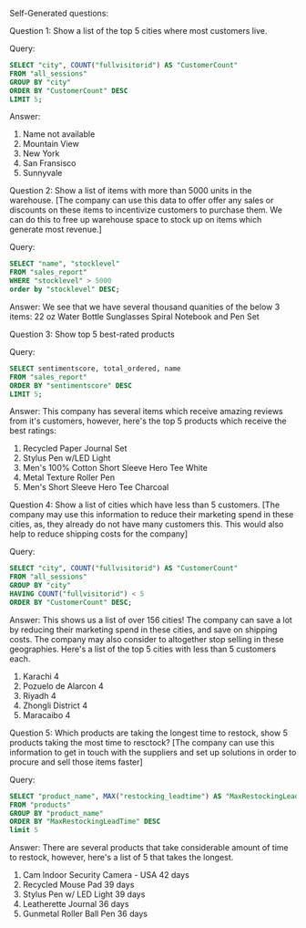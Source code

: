 Self-Generated questions:

Question 1: Show a list of the top 5 cities where most customers live.

Query:
```SQL
SELECT "city", COUNT("fullvisitorid") AS "CustomerCount"
FROM "all_sessions"
GROUP BY "city"
ORDER BY "CustomerCount" DESC
LIMIT 5;
```

Answer: 
1. Name not available
2. Mountain View
3. New York
4. San Fransisco
5. Sunnyvale


Question 2: Show a list of items with more than 5000 units in the warehouse. [The company can use this data to offer offer any sales or discounts on these items to incentivize customers to purchase them. We can do this to free up warehouse space to stock up on items which generate most revenue.]

Query:
```SQL
SELECT "name", "stocklevel"
FROM "sales_report"
WHERE "stocklevel" > 5000 
order by "stocklevel" DESC;
```

Answer:
We see that we have several thousand quanities of the below 3 items:
22 oz Water Bottle
Sunglasses
Spiral Notebook and Pen Set

Question 3: Show top 5 best-rated products

Query:
```SQL
SELECT sentimentscore, total_ordered, name
FROM "sales_report"
ORDER BY "sentimentscore" DESC
LIMIT 5;
```

Answer:
This company has several items which receive amazing reviews from it's customers, however, here's the top 5 products which receive the best ratings:
1. Recycled Paper Journal Set
2. Stylus Pen w/LED Light
3. Men's 100% Cotton Short Sleeve Hero Tee White
4. Metal Texture Roller Pen
5. Men's Short Sleeve Hero Tee Charcoal


Question 4: Show a list of cities which have less than 5 customers. [The company may use this information to reduce their marketing spend in these cities, as, they already do not have many customers this. This would also help to reduce shipping costs for the company]

Query:
```SQL
SELECT "city", COUNT("fullvisitorid") AS "CustomerCount"
FROM "all_sessions"
GROUP BY "city"
HAVING COUNT("fullvisitorid") < 5
ORDER BY "CustomerCount" DESC;
```

Answer:
This shows us a list of over 156 cities! The company can save a lot by reducing their marketing spend in these cities, and save on shipping costs. The company may also consider to altogether stop selling in these geographies.
Here's a list of the top 5 cities with less than 5 customers each.
1. Karachi	4
2. Pozuelo de Alarcon	4
3. Riyadh	4
4. Zhongli District 4
5. Maracaibo	4


Question 5: Which products are taking the longest time to restock, show 5 products taking the most time to resctock? [The company can use this information to get in touch with the suppliers and set up solutions in order to procure and sell those items faster]

Query:
```SQL
SELECT "product_name", MAX("restocking_leadtime") AS "MaxRestockingLeadTime"
FROM "products"
GROUP BY "product_name"
ORDER BY "MaxRestockingLeadTime" DESC
limit 5
```

Answer: There are several products that take considerable amount of time to restock, however, here's a list of 5 that takes the longest.
1. Cam Indoor Security Camera - USA	42 days
2. Recycled Mouse Pad	39 days
3. Stylus Pen w/ LED Light	39 days
4. Leatherette Journal	36 days
5. Gunmetal Roller Ball Pen	36 days
